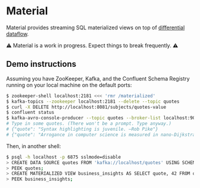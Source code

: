 # Material

Material provides streaming SQL materialized views on top of
[differential dataflow].

⚠️ Material is a work in progress. Expect things to break frequently. ⚠️

[differential dataflow]: https://github.com/timelydata/differential-dataflow

## Demo instructions

Assuming you have ZooKeeper, Kafka, and the Confluent Schema Registry running
on your local machine on the default ports:

```bash
$ zookeeper-shell localhost:2181 <<< 'rmr /materialized'
$ kafka-topics --zookeeper localhost:2181 --delete --topic quotes
$ curl -X DELETE http://localhost:8081/subjects/quotes-value
$ confluent status
$ kafka-avro-console-producer --topic quotes --broker-list localhost:9092 --property value.schema='{"type": "record", "name": "na", "fields": [{"name": "quote", "type": "string"}]}'
# Type in some quotes. (There won't be a prompt. Type anyway.)
# {"quote": "Syntax highlighting is juvenile. —Rob Pike"}
# {"quote": "Arrogance in computer science is measured in nano-Dijkstras. —Alan Kay"}
```

Then, in another shell:

```bash
$ psql -h localhost -p 6875 sslmode=disable
> CREATE DATA SOURCE quotes FROM 'kafka://localhost/quotes' USING SCHEMA '{"type": "record", "name": "na", "fields": [{"name": "quote", "type": "string"}]}';
> PEEK quotes;
> CREATE MATERIALIZED VIEW business_insights AS SELECT quote, 42 FROM quotes;
> PEEK business_insights;
```